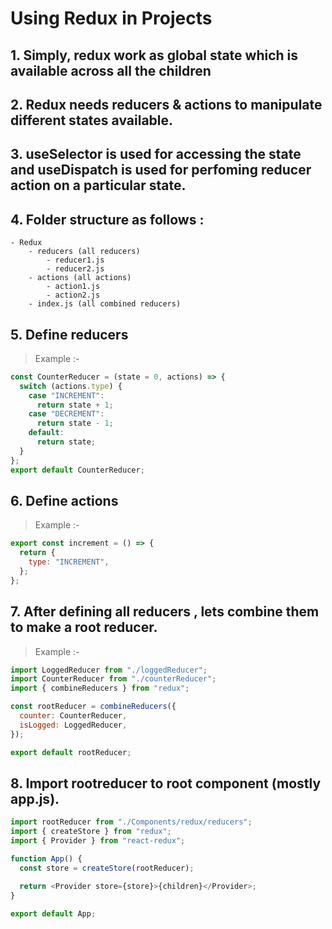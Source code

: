 # Using Redux in Projects

## 1. Simply, redux work as global state which is available across all the children

## 2. Redux needs reducers & actions to manipulate different states available.

## 3. useSelector is used for accessing the state and useDispatch is used for perfoming reducer action on a particular state.

## 4. Folder structure as follows :

    - Redux
        - reducers (all reducers)
            - reducer1.js
            - reducer2.js
        - actions (all actions)
            - action1.js
            - action2.js
        - index.js (all combined reducers)

## 5. Define reducers

> Example :-

```js
const CounterReducer = (state = 0, actions) => {
  switch (actions.type) {
    case "INCREMENT":
      return state + 1;
    case "DECREMENT":
      return state - 1;
    default:
      return state;
  }
};
export default CounterReducer;
```

## 6. Define actions

> Example :-

```js
export const increment = () => {
  return {
    type: "INCREMENT",
  };
};
```

## 7. After defining all reducers , lets combine them to make a root reducer.

> Example :-

```js
import LoggedReducer from "./loggedReducer";
import CounterReducer from "./counterReducer";
import { combineReducers } from "redux";

const rootReducer = combineReducers({
  counter: CounterReducer,
  isLogged: LoggedReducer,
});

export default rootReducer;
```

## 8. Import rootreducer to root component (mostly app.js).

```js
import rootReducer from "./Components/redux/reducers";
import { createStore } from "redux";
import { Provider } from "react-redux";

function App() {
  const store = createStore(rootReducer);

  return <Provider store={store}>{children}</Provider>;
}

export default App;
```
